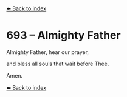 [⬅️ Back to index](../README.md)

# 693 – Almighty Father



Almighty Father, hear our prayer,

and bless all souls that wait before Thee.

Amen.

[⬅️ Back to index](../README.md)

